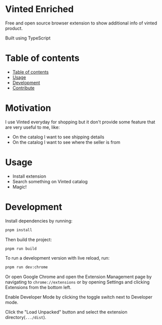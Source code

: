 # Vinted Enriched

Free and open source browser extension to show additional info of vinted product.

Built using TypeScript

# Table of contents

- [Table of contents](#table-of-contents)
- [Usage](#usage)
- [Development](#development)
- [Contribute](#contribute)


# Motivation

I use Vinted everyday for shopping but it don't provide some feature that are very useful to me, like:
- On the catalog I want to see shipping details
- On the catalog I want to see where the seller is from

# Usage

- Install extension
- Search something on Vinted catalog
- Magic!

# Development

Install dependencies by running:

```sh
pnpm install
```

Then build the project:

```sh
pnpm run build
```

To run a development version with live reload, run:

```sh
pnpm run dev:chrome
```

Or open Google Chrome and open the Extension Management page by navigating to `chrome://extensions` or by opening Settings and clicking Extensions from the bottom left.

Enable Developer Mode by clicking the toggle switch next to Developer mode.

Click the "Load Unpacked" button and select the extension directory(`.../dist`).